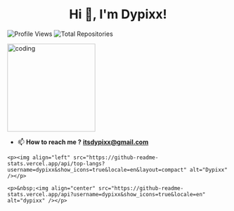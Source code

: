 <h1 align="center">Hi 👋, I'm Dypixx!</h1>

![Profile Views](https://komarev.com/ghpvc/?username=dypixx&label=Profile%20Views&color=blue&style=flat-square)
![Total Repositories](https://img.shields.io/github/search/dypixx/dypixx/repo?label=Total%20Repositories&color=green&style=flat-square)

<img align="center" alt="coding" width="200" src="https://cdn.dribbble.com/users/1292677/screenshots/6139167/avento.gif">

- 📫 **How to reach me ?**
  **itsdypixx@gmail.com**

```
<p><img align="left" src="https://github-readme-stats.vercel.app/api/top-langs?username=dypixx&show_icons=true&locale=en&layout=compact" alt="Dypixx" /></p>

<p>&nbsp;<img align="center" src="https://github-readme-stats.vercel.app/api?username=dypixx&show_icons=true&locale=en" alt="dypixx" /></p>
